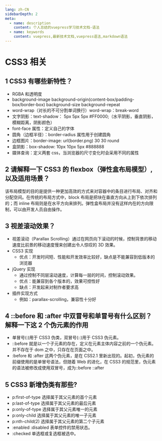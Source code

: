 ```yaml
---
lang: zh-CN
sidebarDepth: 2
meta:
  - name: description
    content: 个人总结的vuepress学习技术文档-语法
  - name: keywords
    content: vuepress,最新技术文档,vuepress语法,markdown语法
---
```


# CSS3 相关

## 1 CSS3 有哪些新特性？

- RGBA 和透明度
- background-image background-origin(content-box/padding-box/border-box) background-size background-repeat
- word-wrap（对长的不可分割单词换行）word-wrap：break-word
- 文字阴影：text-shadow： 5px 5px 5px #FF0000;（水平阴影，垂直阴影，模糊距离，阴影颜色）
- font-face 属性：定义自己的字体
- 圆角（边框半径）：border-radius 属性用于创建圆角
- 边框图片：border-image: url(border.png) 30 30 round
- 盒阴影：box-shadow: 10px 10px 5px #888888
- 媒体查询：定义两套 css，当浏览器的尺寸变化时会采用不同的属性

## 2 请解释一下 CSS3 的 flexbox（弹性盒布局模型）,以及适用场景？

该布局模型的目的是提供一种更加高效的方式来对容器中的条目进行布局、对齐和分配空间。在传统的布局方式中，block 布局是把块在垂直方向从上到下依次排列的；而 inline 布局则是在水平方向来排列。弹性盒布局并没有这样内在的方向限制，可以由开发人员自由操作。

## 3 视差滚动效果？

- 视差滚动（Parallax Scrolling）通过在网页向下滚动的时候，控制背景的移动速度比前景的移动速度慢来创建出令人惊叹的 3D 效果。
- CSS3 实现
  - 优点：开发时间短、性能和开发效率比较好，缺点是不能兼容到低版本的浏览器
- jQuery 实现
  - 通过控制不同层滚动速度，计算每一层的时间，控制滚动效果。
  - 优点：能兼容到各个版本的，效果可控性好
  - 缺点：开发起来对制作者要求高
- 插件实现方式
  - 例如：parallax-scrolling，兼容性十分好

## 4 ::before 和 :after 中双冒号和单冒号有什么区别？解释一下这 2 个伪元素的作用

- 单冒号(:)用于 CSS3 伪类，双冒号(::)用于 CSS3 伪元素。
- ::before 就是以一个子元素的存在，定义在元素主体内容之前的一个伪元素。并不存在于 dom 之中，只存在在页面之中。
- :before 和 :after 这两个伪元素，是在 CSS2.1 里新出现的。起初，伪元素的前缀使用的是单冒号语法，但随着 Web 的进化，在 CSS3 的规范里，伪元素的语法被修改成使用双冒号，成为::before ::after


## 5 CSS3 新增伪类有那些?

- p:first-of-type 选择属于其父元素的首个元素
- p:last-of-type 选择属于其父元素的最后元素
- p:only-of-type 选择属于其父元素唯一的元素
- p:only-child 选择属于其父元素的唯一子元素
- p:nth-child(2) 选择属于其父元素的第二个子元素
- :enabled :disabled 表单控件的禁用状态。
- :checked 单选框或复选框被选中。